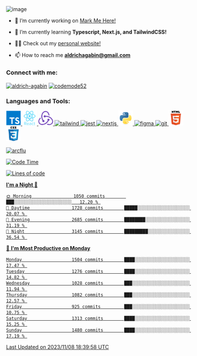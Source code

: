 <img width="1470" alt="image" src="https://github.com/ArcFlu/ArcFlu/assets/93015179/9197e2d2-9821-42cd-bdd7-66e67441bf15">

- 🔭 I’m currently working on [Mark Me Here!](https://github.com/MarkMeHereApp/MarkMeHere)

- 🌱 I’m currently learning **Typescript, Next.js, and TailwindCSS!**

- 👨‍💻 Check out my [personal website!](https://aldrich-agabin.squarespace.com)

- 📫 How to reach me **<aldrichagabin@gmail.com>**

<h3 align="left">Connect with me:</h3>
  <p align="left">
    <a href="https://linkedin.com/in/aldrich-agabin" target="blank"
      ><img
        align="center"
        src="https://raw.githubusercontent.com/rahuldkjain/github-profile-readme-generator/master/src/images/icons/Social/linked-in-alt.svg"
        alt="aldrich-agabin"
        height="30"
        width="40"
    /></a>
    <a href="https://www.leetcode.com/codemode52" target="blank"
      ><img
        align="center"
        src="https://raw.githubusercontent.com/rahuldkjain/github-profile-readme-generator/master/src/images/icons/Social/leet-code.svg"
        alt="codemode52"
        height="30"
        width="40"
    /></a>
  </p>

<h3 align="left">Languages and Tools:</h3>
<p align="left">
      <a href="https://www.typescriptlang.org/" target="_blank" rel="noreferrer">
    <img
      src="https://raw.githubusercontent.com/devicons/devicon/master/icons/typescript/typescript-original.svg"
      alt="typescript"
      width="40"
      height="40"
    />
  </a>
      <a href="https://reactjs.org/" target="_blank" rel="noreferrer">
    <img
      src="https://raw.githubusercontent.com/devicons/devicon/master/icons/react/react-original-wordmark.svg"
      alt="react"
      width="40"
      height="40"
    />
  </a>
  <a href="https://redux.js.org" target="_blank" rel="noreferrer">
    <img
      src="https://raw.githubusercontent.com/devicons/devicon/master/icons/redux/redux-original.svg"
      alt="redux"
      width="40"
      height="40"
    />
  </a>
  <a href="https://tailwindcss.com/" target="_blank" rel="noreferrer">
    <img
      src="https://www.vectorlogo.zone/logos/tailwindcss/tailwindcss-icon.svg"
      alt="tailwind"
      width="40"
      height="40"
    />
  </a>
  <a href="https://jestjs.io" target="_blank" rel="noreferrer">
    <img
      src="https://www.vectorlogo.zone/logos/jestjsio/jestjsio-icon.svg"
      alt="jest"
      width="40"
      height="40"
    />
  </a>
        <a href="https://nextjs.org/" target="_blank" rel="noreferrer">
    <img
      src="https://cdn.worldvectorlogo.com/logos/nextjs-2.svg"
      alt="nextjs"
      width="40"
      height="40"
    />
  </a>
  </a>
              <a href="https://www.python.org" target="_blank" rel="noreferrer">
    <img
      src="https://raw.githubusercontent.com/devicons/devicon/master/icons/python/python-original.svg"
      alt="python"
      width="40"
      height="40"
    />
  </a>
  <a href="https://www.figma.com/" target="_blank" rel="noreferrer">
    <img
      src="https://www.vectorlogo.zone/logos/figma/figma-icon.svg"
      alt="figma"
      width="40"
      height="40"
    />
  </a>
  <a href="https://git-scm.com/" target="_blank" rel="noreferrer">
    <img
      src="https://www.vectorlogo.zone/logos/git-scm/git-scm-icon.svg"
      alt="git"
      width="40"
      height="40"
    />
  </a>
  <a href="https://www.w3.org/html/" target="_blank" rel="noreferrer">
    <img
      src="https://raw.githubusercontent.com/devicons/devicon/master/icons/html5/html5-original-wordmark.svg"
      alt="html5"
      width="40"
      height="40"
    />
  </a>
        <a href="https://www.w3schools.com/css/" target="_blank" rel="noreferrer">
    <img
      src="https://raw.githubusercontent.com/devicons/devicon/master/icons/css3/css3-original-wordmark.svg"
      alt="css3"
      width="40"
      height="40"
    />
</p>

<img src="https://komarev.com/ghpvc/?username=arcflu&label=Profile%20views&color=0e75b6&style=flat" alt="arcflu" />

<!--START_SECTION:waka-->
![Code Time](http://img.shields.io/badge/Code%20Time-58%20hrs%2056%20mins-blue)

![Lines of code](https://img.shields.io/badge/From%20Hello%20World%20I%27ve%20Written-4.6%20million%20lines%20of%20code-blue)

**I'm a Night 🦉** 

```text
🌞 Morning                1050 commits        ███░░░░░░░░░░░░░░░░░░░░░░   12.20 % 
🌆 Daytime                1728 commits        █████░░░░░░░░░░░░░░░░░░░░   20.07 % 
🌃 Evening                2685 commits        ████████░░░░░░░░░░░░░░░░░   31.19 % 
🌙 Night                  3145 commits        █████████░░░░░░░░░░░░░░░░   36.54 % 
```
📅 **I'm Most Productive on Monday** 

```text
Monday                   1504 commits        ████░░░░░░░░░░░░░░░░░░░░░   17.47 % 
Tuesday                  1276 commits        ████░░░░░░░░░░░░░░░░░░░░░   14.82 % 
Wednesday                1028 commits        ███░░░░░░░░░░░░░░░░░░░░░░   11.94 % 
Thursday                 1082 commits        ███░░░░░░░░░░░░░░░░░░░░░░   12.57 % 
Friday                   925 commits         ███░░░░░░░░░░░░░░░░░░░░░░   10.75 % 
Saturday                 1313 commits        ████░░░░░░░░░░░░░░░░░░░░░   15.25 % 
Sunday                   1480 commits        ████░░░░░░░░░░░░░░░░░░░░░   17.19 % 
```



 Last Updated on 2023/11/08 18:39:58 UTC
<!--END_SECTION:waka-->

